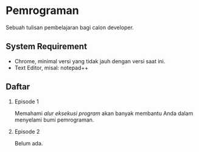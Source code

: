 # Pemrograman
Sebuah tulisan pembelajaran bagi calon developer.

## System Requirement

- Chrome, minimal versi yang tidak jauh dengan versi saat ini.
- Text Editor, misal: notepad++


## Daftar

1. Episode 1

   Memahami *alur eksekusi program* akan banyak membantu Anda dalam menyelami bumi pemrograman.

2. Episode 2

   Belum ada.
